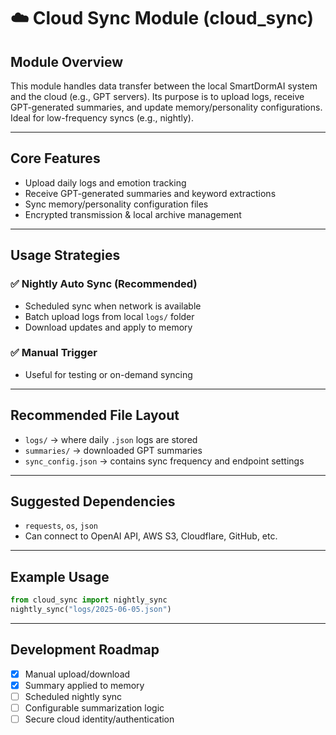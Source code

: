 # ☁️ Cloud Sync Module (cloud_sync)

## Module Overview
This module handles data transfer between the local SmartDormAI system and the cloud (e.g., GPT servers). Its purpose is to upload logs, receive GPT-generated summaries, and update memory/personality configurations. Ideal for low-frequency syncs (e.g., nightly).

---

## Core Features
- Upload daily logs and emotion tracking
- Receive GPT-generated summaries and keyword extractions
- Sync memory/personality configuration files
- Encrypted transmission & local archive management

---

## Usage Strategies

### ✅ Nightly Auto Sync (Recommended)
- Scheduled sync when network is available
- Batch upload logs from local `logs/` folder
- Download updates and apply to memory

### ✅ Manual Trigger
- Useful for testing or on-demand syncing

---

## Recommended File Layout
- `logs/` → where daily `.json` logs are stored
- `summaries/` → downloaded GPT summaries
- `sync_config.json` → contains sync frequency and endpoint settings

---

## Suggested Dependencies
- `requests`, `os`, `json`
- Can connect to OpenAI API, AWS S3, Cloudflare, GitHub, etc.

---

## Example Usage
```python
from cloud_sync import nightly_sync
nightly_sync("logs/2025-06-05.json")
```

---

## Development Roadmap
- [x] Manual upload/download
- [x] Summary applied to memory
- [ ] Scheduled nightly sync
- [ ] Configurable summarization logic
- [ ] Secure cloud identity/authentication
